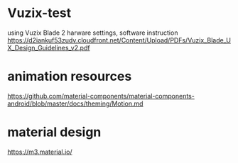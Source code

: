 # Vuzix-test

using Vuzix Blade 2 harware settings, software instruction
https://d2iankuf53zudv.cloudfront.net/Content/Upload/PDFs/Vuzix_Blade_UX_Design_Guidelines_v2.pdf


# animation resources

https://github.com/material-components/material-components-android/blob/master/docs/theming/Motion.md

# material design
https://m3.material.io/
